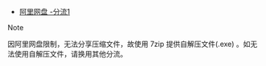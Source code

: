 - [阿里网盘 -分流1](https://www.alipan.com/s/6rwyxzWUVf5)

>[!NOTE]
因阿里网盘限制，无法分享压缩文件，故使用 7zip 提供自解压文件(.exe) 。如无法使用自解压文件，请换用其他分流。